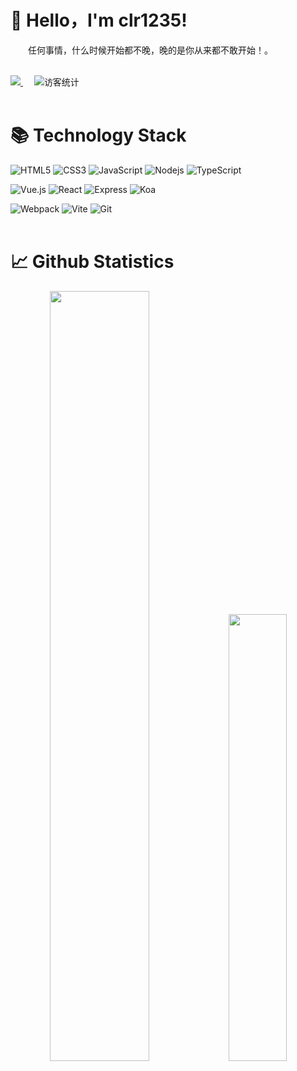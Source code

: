 #  🙋 Hello，I'm clr1235!

<p>&emsp;&emsp;任何事情，什么时候开始都不晚，晚的是你从来都不敢开始！。</p>
<br>

<div align="left">
  <a href="[https://juejin.cn/user/958429872532632/posts?sort=newest](https://juejin.cn/user/1063982985132216/posts)">
    <img src="https://img.shields.io/badge/juejin-掘金-487DF8">
  </a>&emsp;
  <img src="https://komarev.com/ghpvc/?username=clr1235&label=++访客统计++&color=lightgrey" alt="访客统计" />
</div>
<br>

#  📚 Technology Stack
![HTML5](https://img.shields.io/badge/-HTML5-E34F26?style=flat-square&logo=html5&logoColor=white)
![CSS3](https://img.shields.io/badge/-CSS3-1572B6?style=flat-square&logo=css3)
![JavaScript](https://img.shields.io/badge/-JavaScript-%23F7DF1C?style=flat-square&logo=javascript&logoColor=000000&labelColor=%23F7DF1C&color=%23FFCE5A)
![Nodejs](https://img.shields.io/badge/-Nodejs-339933?style=flat-square&logo=Node.js&logoColor=white)
![TypeScript](https://img.shields.io/badge/-TypeScript-007ACC?style=flat-square&logo=typescript&logoColor=white)

![Vue.js](https://img.shields.io/badge/-Vue.js-%232c3e50?style=flat-square&logo=vuedotjs)
![React](https://img.shields.io/badge/-React-%23282C34?style=flat-square&logo=react)
![Express](https://img.shields.io/badge/-Express-000000?style=flat-square&logo=express&logoColor=white)
![Koa](https://img.shields.io/badge/-Koa-33333D?style=flat-square&logo=koa)

![Webpack](https://img.shields.io/badge/-Webpack-%232C3A42?style=flat-square&logo=webpack)
![Vite](https://img.shields.io/badge/-Vite-%232C3A42?style=flat-square&logo=Vite)
![Git](https://img.shields.io/badge/-Git-F05032?style=flat-square&logo=git&logoColor=white)
<br><br>

#  📈 Github Statistics
<!-- 贪吃蛇代码贡献图 -->
<!--
<div align="center">
  <img src="https://github.com/clr1235/clr1235/blob/snake/github-contribution-grid-snake.svg"/>
</div>
-->

<div align="center">
  <img src="https://github-readme-stats.vercel.app/api?username=clr1235&show_icons=true&theme=dark&locale=cn" width="56.2%" />
  <img src="https://github-readme-stats.vercel.app/api/top-langs/?username=clr1235&layout=compact&hide=html&theme=dark&locale=cn" width="42.8%" />
</div>
<br>
